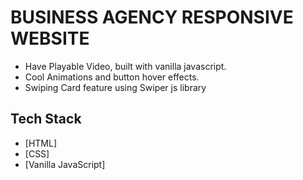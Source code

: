 # BUSINESS AGENCY RESPONSIVE WEBSITE

-   Have Playable Video, built with vanilla javascript.
-   Cool Animations and button hover effects.
-   Swiping Card feature using Swiper js library

## Tech Stack

-   [HTML]
-   [CSS]
-   [Vanilla JavaScript]
